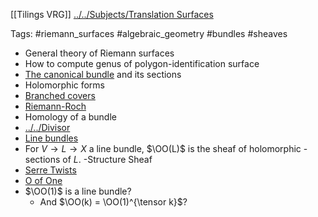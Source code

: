 [[Tilings VRG]]
[../../Subjects/Translation Surfaces](../../Subjects/Translation%20Surfaces.md)

Tags: #riemann_surfaces #algebraic_geometry #bundles #sheaves

- General theory of Riemann surfaces
- How to compute genus of polygon-identification surface
- [The canonical bundle](The%20canonical%20bundle) and its sections
- Holomorphic forms
- [Branched covers](Branched%20covers)
- [Riemann-Roch](Riemann-Roch)
- Homology of a bundle
- [../../Divisor](../../Divisor.md) 
- [Line bundles](Line%20bundles)
- For $V \to L \to X$ a line bundle, $\OO(L)$ is the sheaf of holomorphic - sections of $L$.
 -Structure Sheaf
- [Serre Twists](Serre%20Twists)
- [O of One](O%20of%20One)
- $\OO(1)$ is a line bundle? 
	- And $\OO(k) = \OO(1)^{\tensor k}$?
